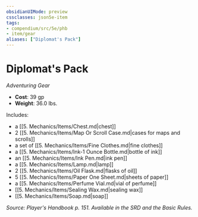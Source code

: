 ```yaml
---
obsidianUIMode: preview
cssclasses: json5e-item
tags:
- compendium/src/5e/phb
- item/gear
aliases: ["Diplomat's Pack"]
---
```

# Diplomat's Pack
*Adventuring Gear*  

- **Cost**: 39 gp
- **Weight**: 36.0 lbs.

Includes:

- a [[5. Mechanics/Items/Chest.md\|chest]]  
- 2 [[5. Mechanics/Items/Map Or Scroll Case.md\|cases for maps and scrolls]]  
- a set of [[5. Mechanics/Items/Fine Clothes.md\|fine clothes]]  
- a [[5. Mechanics/Items/Ink-1 Ounce Bottle.md\|bottle of ink]]  
- an [[5. Mechanics/Items/Ink Pen.md\|ink pen]]  
- a [[5. Mechanics/Items/Lamp.md\|lamp]]  
- 2 [[5. Mechanics/Items/Oil Flask.md\|flasks of oil]]  
- 5 [[5. Mechanics/Items/Paper One Sheet.md\|sheets of paper]]  
- a [[5. Mechanics/Items/Perfume Vial.md\|vial of perfume]]  
- [[5. Mechanics/Items/Sealing Wax.md\|sealing wax]]  
- [[5. Mechanics/Items/Soap.md\|soap]]  

*Source: Player's Handbook p. 151. Available in the SRD and the Basic Rules.*